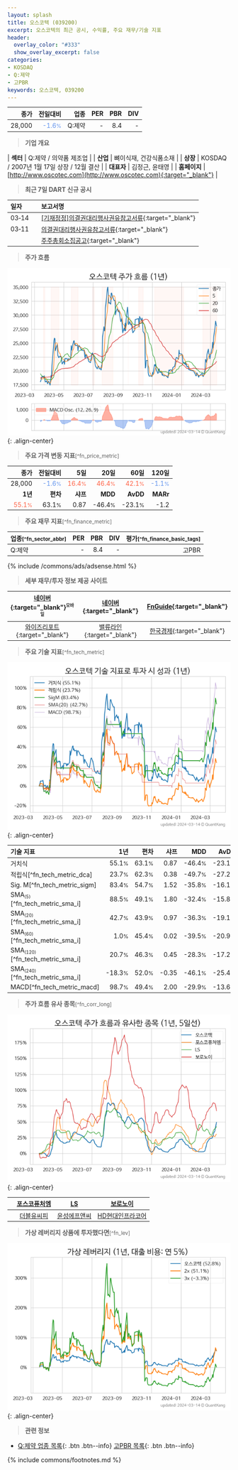 ```yaml
---
layout: splash
title: 오스코텍 (039200)
excerpt: 오스코텍의 최근 공시, 수익률, 주요 재무/기술 지표
header:
  overlay_color: "#333"
  show_overlay_excerpt: false
categories:
- KOSDAQ
- Q:제약
- 고PBR
keywords: 오스코텍, 039200
---
```


| **종가** | **전일대비** | **업종** | **PER** | **PBR** | **DIV** |
| -------: | -----------: | -------: | ------: | ------: | ------: |
| 28,000 | <span style="color: cornflowerblue">-1.6<small>%</small></span> | Q:제약 | - | 8.4 | - |

<!-- more -->


> **기업 개요**<a id="company"></a>

| <span style="white-space:nowrap;">**섹터**</span> | Q:제약 / 의약품 제조업 |
| <span style="white-space:nowrap;">**산업**</span> | 뼈이식재, 건강식품소재 |
| <span style="white-space:nowrap;">**상장**</span> | KOSDAQ / 2007년 1월 17일 상장 / 12월 결산 |
| <span style="white-space:nowrap;">**대표자**</span> | 김정근, 윤태영 |
| <span style="white-space:nowrap;">**홈페이지**</span> | [http://www.oscotec.com](http://www.oscotec.com){:target="_blank"} |


> **최근 7일 DART 신규 공시**<a id="dart"></a>

| **일자** |      | **보고서명** |
| :------- | :--- | :----------- |
| 03&#x2011;14 | | [[기재정정]의결권대리행사권유참고서류](https://dart.fss.or.kr/dsaf001/main.do?rcpNo=20240314000415){:target="_blank"} |
| 03&#x2011;11 | | [의결권대리행사권유참고서류](https://dart.fss.or.kr/dsaf001/main.do?rcpNo=20240311000589){:target="_blank"} |
|  | | [주주총회소집공고](https://dart.fss.or.kr/dsaf001/main.do?rcpNo=20240311000551){:target="_blank"} |


> **주가 흐름**<a id="price"></a>

![039200](/stock/images/039200.png){: .align-center}


> **주요 가격 변동 지표**<small>[^fn_price_metric]</small>

| **종가** | **전일대비** | **5일** | **20일** | **60일** | **120일** |
| -------: | -----------: | ------: | -------: | -------: | --------: |
| 28,000 | <span style="color: cornflowerblue">-1.6<small>%</small></span> | <span style="color: tomato">16.4<small>%</small></span> | <span style="color: tomato">46.4<small>%</small></span> | <span style="color: tomato">42.1<small>%</small></span> | <span style="color: cornflowerblue">-1.1<small>%</small></span> |
| **1년** | **편차** | **샤프** | **MDD** | **AvDD** | **MARr** |
| <span style="color: tomato">55.1<small>%</small></span> | 63.1<small>%</small> | 0.87 | -46.4<small>%</small> | -23.1<small>%</small> | -1.2 |


> **주요 재무 지표**<small>[^fn_finance_metric]</small>

| **업종**<small>[^fn_sector_abbr]</small> | **PER** | **PBR** | **DIV** | **평가**<small>[^fn_finance_basic_tags]</small> |
| :--------------------------------------- | ------: | ------: | ------: | ----------------------------------------------: |
| Q:제약 | - | 8.4 | - | 고PBR |



{% include /commons/ads/adsense.html %}

> **세부 재무/투자 정보 제공 사이트**

| [네이버](https://m.stock.naver.com/domestic/stock/039200/finance/summary){:target="_blank"}<sup><small>모바일</small></sup> | [네이버](https://finance.naver.com/item/coinfo.naver?code=039200){:target="_blank"} | [FnGuide](https://comp.fnguide.com/SVO2/ASP/SVD_Invest.asp?gicode=A039200&MenuYn=Y){:target="_blank"} |
| :---: | :---: | :---: |
| [와이즈리포트](https://comp.wisereport.co.kr/company/c1040001.aspx?cmp_cd=039200){:target="_blank"} | [밸류라인](https://www.valueline.co.kr/finance/summary/039200){:target="_blank"} | [한국경제](https://markets.hankyung.com/stock/039200/financial-summary){:target="_blank"} |


> **주요 기술 지표**<small>[^fn_tech_metric]</small>


![039200](/stock/images/039200_tech.png){: .align-center}

| **기술 지표** | **1년** | **편차** | **샤프** | **MDD** | **AvDD** |
| :------------ | ------: | -----------: | -------: | ------: | -------: |
| 거치식 | 55.1<small>%</small> | 63.1<small>%</small> | 0.87 | -46.4<small>%</small> | -23.1<small>%</small> |
| 적립식[^fn_tech_metric_dca] | 23.7<small>%</small> | 62.3<small>%</small> | 0.38 | -49.7<small>%</small> | -27.2<small>%</small> |
| Sig. M[^fn_tech_metric_sigm] | 83.4<small>%</small> | 54.7<small>%</small> | 1.52 | -35.8<small>%</small> | -16.1<small>%</small> |
| SMA<small><sub>(5)</sub></small>[^fn_tech_metric_sma_i] | 88.5<small>%</small> | 49.1<small>%</small> | 1.80 | -32.4<small>%</small> | -15.8<small>%</small> |
| SMA<small><sub>(20)</sub></small>[^fn_tech_metric_sma_i] | 42.7<small>%</small> | 43.9<small>%</small> | 0.97 | -36.3<small>%</small> | -19.1<small>%</small> |
| SMA<small><sub>(60)</sub></small>[^fn_tech_metric_sma_i] | 1.0<small>%</small> | 45.4<small>%</small> | 0.02 | -39.5<small>%</small> | -20.9<small>%</small> |
| SMA<small><sub>(120)</sub></small>[^fn_tech_metric_sma_i] | 20.7<small>%</small> | 46.3<small>%</small> | 0.45 | -28.3<small>%</small> | -17.2<small>%</small> |
| SMA<small><sub>(240)</sub></small>[^fn_tech_metric_sma_i] | -18.3<small>%</small> | 52.0<small>%</small> | -0.35 | -46.1<small>%</small> | -25.4<small>%</small> |
| MACD[^fn_tech_metric_macd] | 98.7<small>%</small> | 49.4<small>%</small> | 2.00 | -29.9<small>%</small> | -13.6<small>%</small> |


> **주가 흐름 유사 종목**<a id="corr"></a><small>[^fn_corr_long]</small>

![039200](/stock/images/039200_corr.png){: .align-center}

|       | [포스코퓨처엠](/003670/) | [LS](/006260/) | [보로노이](/310210/) |
| :---: | :------------------------------------: | :------------------------------------: | :------------------------------------: |
|       | [더블유씨피](/393890/) | [윤성에프앤씨](/372170/) | [HD현대인프라코어](/042670/) |


> **가상 레버리지 상품에 투자했다면**<a id="2x"></a><small>[^fn_lev]</small>

![039200](/stock/images/039200_2x.png){: .align-center}


> **관련 정보**

- [Q:제약 업종 목록](/stats/sector/kosdaq_업종_제약_종목/){: .btn .btn--info} [고PBR 목록](/fn/fn_high_pbr/){: .btn .btn--info}

{% include commons/footnotes.md %}